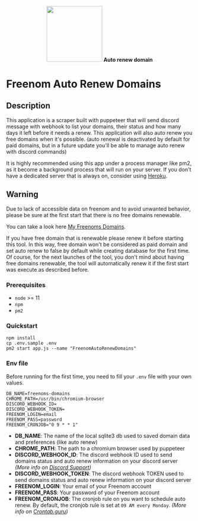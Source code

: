 <p style="text-align: center; margin: 40px auto;">
  <img src="https://www.freenom.com/images.v2/logo.png" width="150px" /> <b>Auto renew domain</b>
</p>

# Freenom Auto Renew Domains

## Description
This application is a scraper built with puppeteer that will send discord message with webhook to list your domains, their status and how many days it left before it needs a renew.
This application will also auto renew you free domains when it's possible. (auto renewal is deactivated by default for paid domains, but in a future update you'll be able to manage auto renew with discord commands)

It is highly recommended using this app under a process manager like pm2, as it become a background process that will run on your server.
If you don't have a dedicated server that is always on, consider using [Heroku](https://www.heroku.com/).

## Warning
Due to lack of accessible data on freenom and to avoid unwanted behavior, please be sure at the first start that there is no free domains renewable.

You can take a look here [My Freenoms Domains](https://my.freenom.com/domains.php?a=renewals).

If you have free domain that is renewable please renew it before starting this tool. In this way, 
free domain won't be considered as paid domain and set auto renew to false by default while creating database for the first time.
Of course, for the next launches of the tool, you don't mind about having free domains renewable, the tool will automatically renew it if the first start was execute as described before.

### Prerequisites

- `node` >= 11
- `npm`
- `pm2`

### Quickstart

```
npm install
cp .env.sample .env
pm2 start app.js --name "FreenomAutoRenewDomains"
```

### Env file

Before running for the first time, you need to fill your `.env` file with your own values.

```dotenv
DB_NAME=freenoms-domains
CHROME_PATH=/usr/bin/chromium-browser
DISCORD_WEBHOOK_ID=
DISCORD_WEBHOOK_TOKEN=
FREENOM_LOGIN=email
FREENOM_PASS=password
FREENOM_CRONJOB="0 9 * * 1"
```

- **DB_NAME**: The name of the local sqlite3 db used to saved domain data and preferences (like auto renew)
- **CHROME_PATH**: The path to a chromium browser used by puppeteer
- **DISCORD_WEBHOOK_ID**: The discord webhook ID used to send domains status and auto renew information on your discord server *(More info on [Discord Support](https://support.discord.com/hc/en-us/articles/228383668-Intro-to-Webhooks))*
- **DISCORD_WEBHOOK_TOKEN**: The discord webhook TOKEN used to send domains status and auto renew information on your discord server
- **FREENOM_LOGIN**: Your email of your Freenom account
- **FREENOM_PASS**: Your password of your Freenom account
- **FREENOM_CRONJOB**: The cronjob rule on you want to schedule auto renew. By default, the cronjob rule is set at `09 AM every Monday`. *(More info on [Crontab.guru](https://crontab.guru/))*
